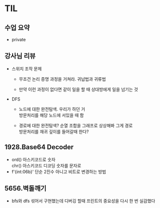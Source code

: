 # TIL
## 수업 요약
- private
  
## 강사님 리뷰

- 스위치 조작 문제
    - 무조건 논리 증명 과정을 거쳐라. 귀납법과 귀류법
    
    - 만약 이런 과정이 없다면 같이 일을 할 때 상대방에게 일을 넘기는 것

- DFS 
    - 노드에 대한 완전탐색. 우리가 하던 거  
        방문처리를 해당 노드에 서있을 때 함

    - 경로에 대한 완전탐색? 순열 조합을 그래프로 상상해봐 그게 경로     
        방문처리를 재귀 깊이를 들어갈때 한다?
        

## 1928.Base64 Decoder
- ord() 아스키코드로 숫자   
    chr() 아스키코드 디코딩 숫자를 문자로
- f'{int:06b}' 단순 2진수 아니고 비트로 변경하는 방법

## 5656.벽돌깨기
- bfs와 dfs 섞어서 구현했는데 디버깅 할때 프린트의 중요성을 다시 한 번 실감했다
